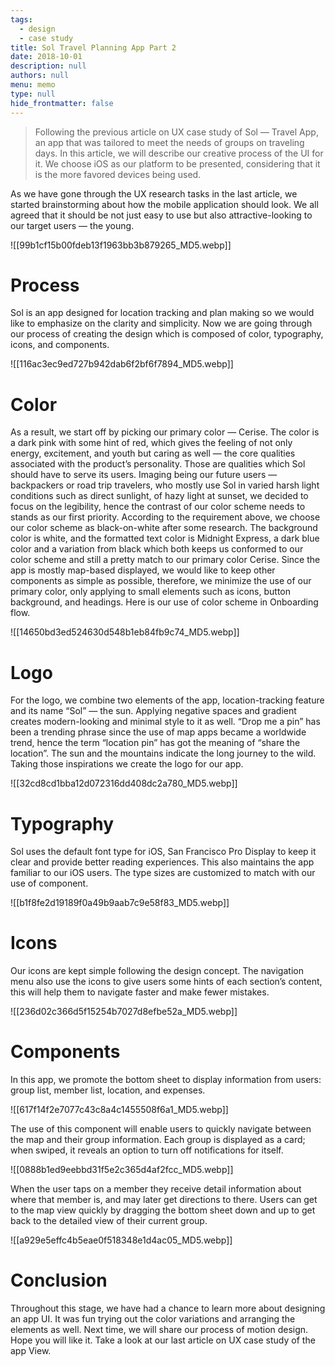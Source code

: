```yaml
---
tags: 
  - design
  - case study
title: Sol Travel Planning App Part 2
date: 2018-10-01
description: null
authors: null
menu: memo
type: null
hide_frontmatter: false
---
```


> Following the previous article on UX case study of Sol — Travel App, an app that was tailored to meet the needs of groups on traveling days. In this article, we will describe our creative process of the UI for it. We choose iOS as our platform to be presented, considering that it is the more favored devices being used.

As we have gone through the UX research tasks in the last article, we started brainstorming about how the mobile application should look. We all agreed that it should be not just easy to use but also attractive-looking to our target users — the young.

![[99b1cf15b00fdeb13f1963bb3b879265_MD5.webp]]

# Process
Sol is an app designed for location tracking and plan making so we would like to emphasize on the clarity and simplicity.
Now we are going through our process of creating the design which is composed of color, typography, icons, and components.

![[116ac3ec9ed727b942dab6f2bf6f7894_MD5.webp]]

# Color
As a result, we start off by picking our primary color — Cerise. The color is a dark pink with some hint of red, which gives the feeling of not only energy, excitement, and youth but caring as well — the core qualities associated with the product’s personality. Those are qualities which Sol should have to serve its users.
Imaging being our future users — backpackers or road trip travelers, who mostly use Sol in varied harsh light conditions such as direct sunlight, of hazy light at sunset, we decided to focus on the legibility, hence the contrast of our color scheme needs to stands as our first priority.
According to the requirement above, we choose our color scheme as black-on-white after some research. The background color is white, and the formatted text color is Midnight Express, a dark blue color and a variation from black which both keeps us conformed to our color scheme and still a pretty match to our primary color Cerise.
Since the app is mostly map-based displayed, we would like to keep other components as simple as possible, therefore, we minimize the use of our primary color, only applying to small elements such as icons, button background, and headings.
Here is our use of color scheme in Onboarding flow.

![[14650bd3ed524630d548b1eb84fb9c74_MD5.webp]]

# Logo
For the logo, we combine two elements of the app, location-tracking feature and its name “Sol” — the sun. Applying negative spaces and gradient creates modern-looking and minimal style to it as well.
“Drop me a pin” has been a trending phrase since the use of map apps became a worldwide trend, hence the term “location pin” has got the meaning of “share the location”. The sun and the mountains indicate the long journey to the wild. Taking those inspirations we create the logo for our app.

![[32cd8cd1bba12d072316dd408dc2a780_MD5.webp]]

# Typography
Sol uses the default font type for iOS, San Francisco Pro Display to keep it clear and provide better reading experiences. This also maintains the app familiar to our iOS users.
The type sizes are customized to match with our use of component.

![[b1f8fe2d19189f0a49b9aab7c9e58f83_MD5.webp]]

# Icons
Our icons are kept simple following the design concept. The navigation menu also use the icons to give users some hints of each section’s content, this will help them to navigate faster and make fewer mistakes.

![[236d02c366d5f15254b7027d8efbe52a_MD5.webp]]

# Components
In this app, we promote the bottom sheet to display information from users: group list, member list, location, and expenses.

![[617f14f2e7077c43c8a4c1455508f6a1_MD5.webp]]

The use of this component will enable users to quickly navigate between the map and their group information. Each group is displayed as a card; when swiped, it reveals an option to turn off notifications for itself.

![[0888b1ed9eebbd31f5e2c365d4af2fcc_MD5.webp]]

When the user taps on a member they receive detail information about where that member is, and may later get directions to there. Users can get to the map view quickly by dragging the bottom sheet down and up to get back to the detailed view of their current group.

![[a929e5effc4b5eae0f518348e1d4ac05_MD5.webp]]

# Conclusion
Throughout this stage, we have had a chance to learn more about designing an app UI. It was fun trying out the color variations and arranging the elements as well. Next time, we will share our process of motion design. Hope you will like it.
Take a look at our last article on UX case study of the app View.
